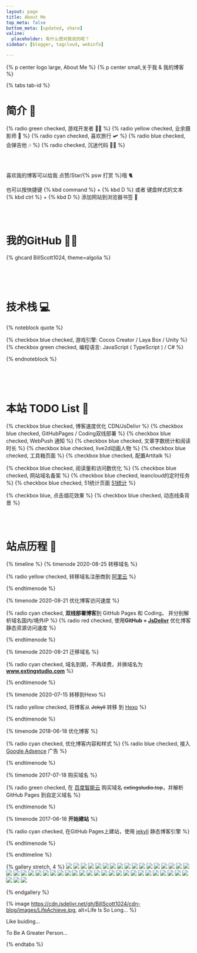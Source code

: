 ```yaml
---
layout: page
title: About Me
top_meta: false
bottom_meta: [updated, share]
valine:
  placeholder: 有什么想对我说的呢？
sidebar: [blogger, tagcloud, webinfo]

---
```


{% p center logo large, About Me %}
{% p center small,关于我 & 我的博客 %}


{% tabs tab-id %}

<!-- tab 关于 <i class="far fa-id-card"></i> -->

# 简介 📃


{% radio green checked,  游戏开发者 👨‍💻 %}
{% radio yellow checked, 业余摄影师 📸 %}
{% radio cyan checked, 喜欢旅行 🛩 %}
{% radio blue checked, 会弹吉他 🎶 %}
{% radio checked, 沉迷代码 👨‍💻 %}

<br>
<br>

喜欢我的博客可以给我 点赞/Star/{% psw 打赏 %}哦 🐈

也可以按快捷键  {% kbd command %} + {% kbd D %} 或者 键盘样式的文本 {% kbd ctrl %} + {% kbd D %} 添加网站到浏览器书签 📖

<br>
<br>

# 我的GitHub 👨‍💻 

{% ghcard BillScott1024, theme=algolia %}

<br>
<br>
<br>

# 技术栈 💻

{% noteblock quote %}

{% checkbox blue checked, 游戏引擎: Cocos Creator / Laya Box / Unity %}
{% checkbox green checked, 编程语言: JavaScript ( TypeScript ) / C# %}

{% endnoteblock %}

<br>
<br>
<br>

# 本站 TODO List 📜

{% checkbox blue checked, 博客速度优化 CDN/JsDelivr %}
{% checkbox blue checked, GitHubPages / Coding双线部署 %}
{% checkbox blue checked, WebPush 通知 %}
{% checkbox blue checked, 文章字数统计和阅读时长 %}
{% checkbox blue checked, live2d动画人物 %}
{% checkbox blue checked, 工具箱页面 %}
{% checkbox blue checked, 配置Artitalk %}

{% checkbox blue checked, 阅读量和访问数优化 %}
{% checkbox blue checked, 网站域名备案 %}
{% checkbox blue checked, leancloud的定时任务 %}
{% checkbox blue checked, 51统计页面 [51统计](https://web.51.la/) %}

{% checkbox blue, 点击烟花效果 %}
{% checkbox blue checked, 动态线条背景 %}

<br>
<br>

# 站点历程 📅

{% timeline  %}
{% timenode 2020-08-25 转移域名 %}

{% radio yellow checked, 转移域名注册商到 [阿里云](https://www.aliyun.com/) %}

{% endtimenode %}



{% timenode 2020-08-21 优化博客访问速度 %}

{% radio cyan checked, **双线部署博客**到 GitHub Pages 和 Coding， 并分别解析域名国内/境外IP %}
{% radio red checked, 使用**GitHub + [JsDelivr](https://www.jsdelivr.com/)** 优化博客静态资源访问速度 %}

{% endtimenode %}



{% timenode 2020-08-21 迁移域名 %}

{% radio cyan checked, 域名到期，不再续费，并换域名为 **www.extingstudio.com** %}

{% endtimenode %}


{% timenode 2020-07-15 转移到Hexo %}

{% radio yellow checked, 将博客从 ~~Jekyll~~ 转移 到 [Hexo](https://hexo.io/zh-cn/) %}

{% endtimenode %}


{% timenode 2018-06-18 优化博客 %}

{% radio cyan checked, 优化博客内容和样式 %}
{% radio blue checked, 接入 [Google Adsence](https://www.google.com/adsense) 广告 %}

{% endtimenode %}



{% timenode 2017-07-18 购买域名 %}

{% radio green checked, 在 [百度智能云](https://cloud.baidu.com/) 购买域名 ~~extingstudio.top~~，并解析 GitHub Pages 到自定义域名 %}

{% endtimenode %}


{% timenode 2017-06-18 **开始建站** %}

{% radio cyan checked, 在GitHub Pages上建站，使用 [jekyll](https://jekyllcn.com/) 静态博客引擎 %}

{% endtimenode %}



{% endtimeline %}

<!-- endtab -->

<!-- tab 摄影 <i class="fas fa-camera"></i> -->

{% gallery stretch, 4 %}
![](https://cdn.jsdelivr.net/gh/BillScott1024/cdn-blog/images/photo/IMG_001.JPG)
![](https://cdn.jsdelivr.net/gh/BillScott1024/cdn-blog/images/photo/IMG_002.JPG)
![](https://cdn.jsdelivr.net/gh/BillScott1024/cdn-blog/images/photo/IMG_003.JPG)
![](https://cdn.jsdelivr.net/gh/BillScott1024/cdn-blog/images/photo/IMG_004.JPG)
![](https://cdn.jsdelivr.net/gh/BillScott1024/cdn-blog/images/photo/IMG_005.JPG)
![](https://cdn.jsdelivr.net/gh/BillScott1024/cdn-blog/images/photo/IMG_006.JPG)
![](https://cdn.jsdelivr.net/gh/BillScott1024/cdn-blog/images/photo/IMG_008.JPG)
![](https://cdn.jsdelivr.net/gh/BillScott1024/cdn-blog/images/photo/IMG_009.JPG)
![](https://cdn.jsdelivr.net/gh/BillScott1024/cdn-blog/images/photo/IMG_010.JPG)
![](https://cdn.jsdelivr.net/gh/BillScott1024/cdn-blog/images/photo/IMG_011.JPG)
![](https://cdn.jsdelivr.net/gh/BillScott1024/cdn-blog/images/photo/IMG_012.JPG)
![](https://cdn.jsdelivr.net/gh/BillScott1024/cdn-blog/images/photo/IMG_013.JPG)
![](https://cdn.jsdelivr.net/gh/BillScott1024/cdn-blog/images/photo/IMG_014.JPG)
![](https://cdn.jsdelivr.net/gh/BillScott1024/cdn-blog/images/photo/IMG_015.JPG)
![](https://cdn.jsdelivr.net/gh/BillScott1024/cdn-blog/images/photo/IMG_016.JPG)
![](https://cdn.jsdelivr.net/gh/BillScott1024/cdn-blog/images/photo/IMG_017.JPG)
![](https://cdn.jsdelivr.net/gh/BillScott1024/cdn-blog/images/photo/IMG_018.JPG)
![](https://cdn.jsdelivr.net/gh/BillScott1024/cdn-blog/images/photo/IMG_019.JPG)
![](https://cdn.jsdelivr.net/gh/BillScott1024/cdn-blog/images/photo/IMG_020.JPG)
![](https://cdn.jsdelivr.net/gh/BillScott1024/cdn-blog/images/photo/IMG_021.JPG)
![](https://cdn.jsdelivr.net/gh/BillScott1024/cdn-blog/images/photo/IMG_022.JPG)
![](https://cdn.jsdelivr.net/gh/BillScott1024/cdn-blog/images/photo/IMG_023.JPG)
![](https://cdn.jsdelivr.net/gh/BillScott1024/cdn-blog/images/photo/IMG_024.JPG)
![](https://cdn.jsdelivr.net/gh/BillScott1024/cdn-blog/images/photo/IMG_025.JPG)
![](https://cdn.jsdelivr.net/gh/BillScott1024/cdn-blog/images/photo/IMG_026.JPG)
![](https://cdn.jsdelivr.net/gh/BillScott1024/cdn-blog/images/photo/IMG_027.JPG)
![](https://cdn.jsdelivr.net/gh/BillScott1024/cdn-blog/images/photo/IMG_028.JPG)
![](https://cdn.jsdelivr.net/gh/BillScott1024/cdn-blog/images/photo/IMG_029.JPG)
![](https://cdn.jsdelivr.net/gh/BillScott1024/cdn-blog/images/photo/IMG_030.JPG)
![](https://cdn.jsdelivr.net/gh/BillScott1024/cdn-blog/images/photo/IMG_031.JPG)
![](https://cdn.jsdelivr.net/gh/BillScott1024/cdn-blog/images/photo/IMG_032.JPG)
![](https://cdn.jsdelivr.net/gh/BillScott1024/cdn-blog/images/photo/IMG_033.JPG)
![](https://cdn.jsdelivr.net/gh/BillScott1024/cdn-blog/images/photo/IMG_034.JPG)
![](https://cdn.jsdelivr.net/gh/BillScott1024/cdn-blog/images/photo/IMG_035.JPG)
![](https://cdn.jsdelivr.net/gh/BillScott1024/cdn-blog/images/photo/IMG_036.JPG)
![](https://cdn.jsdelivr.net/gh/BillScott1024/cdn-blog/images/photo/IMG_037.JPG)
![](https://cdn.jsdelivr.net/gh/BillScott1024/cdn-blog/images/photo/IMG_039.JPG)
![](https://cdn.jsdelivr.net/gh/BillScott1024/cdn-blog/images/photo/IMG_040.JPG)
![](https://cdn.jsdelivr.net/gh/BillScott1024/cdn-blog/images/photo/IMG_041.JPG)
![](https://cdn.jsdelivr.net/gh/BillScott1024/cdn-blog/images/photo/IMG_042.JPG)
![](https://cdn.jsdelivr.net/gh/BillScott1024/cdn-blog/images/photo/IMG_043.JPG)
![](https://cdn.jsdelivr.net/gh/BillScott1024/cdn-blog/images/photo/IMG_044.JPG)
![](https://cdn.jsdelivr.net/gh/BillScott1024/cdn-blog/images/photo/IMG_045.JPG)
![](https://cdn.jsdelivr.net/gh/BillScott1024/cdn-blog/images/photo/IMG_046.JPG)
![](https://cdn.jsdelivr.net/gh/BillScott1024/cdn-blog/images/photo/IMG_047.JPG)


{% endgallery %}

<!-- endtab -->

<!-- tab 生活 <i class="fas fa-star"></i> -->

  {% image https://cdn.jsdelivr.net/gh/BillScott1024/cdn-blog/images/LifeAchieve.jpg, alt=Life Is So Long... %}

<!-- endtab -->

<!-- tab Like <i class="fas fa-heart"></i> -->
  Like buiding...

  To Be A Greater Person...
<!-- endtab -->

{% endtabs %}





